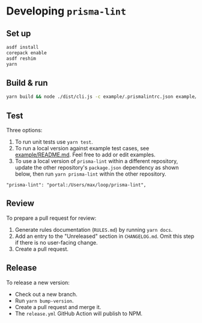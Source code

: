 # Developing `prisma-lint`

## Set up

```sh
asdf install
corepack enable
asdf reshim
yarn
```

## Build & run

```sh
yarn build && node ./dist/cli.js -c example/.prismalintrc.json example/valid.prisma
```

## Test

Three options:

1. To run unit tests use `yarn test`.
2. To run a local version against example test cases, see [example/README.md](./example/README.md). Feel free to add or edit examples.
3. To use a local version of `prisma-lint` within a different repository, update the other repository's `package.json` dependency as shown below, then run `yarn prisma-lint` within the other repository.

```
"prisma-lint": "portal:/Users/max/loop/prisma-lint",
```

## Review

To prepare a pull request for review:

1. Generate rules documentation (`RULES.md`) by running `yarn docs`.
2. Add an entry to the "Unreleased" section in `CHANGELOG.md`. Omit this step if there is no user-facing change.
3. Create a pull request.

## Release

To release a new version:

- Check out a new branch.
- Run `yarn bump-version`.
- Create a pull request and merge it.
- The `release.yml` GitHub Action will publish to NPM.
